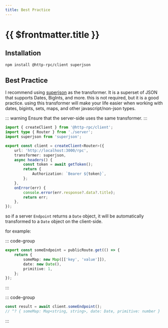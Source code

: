 ```yaml
---
title: Best Practice
---
```


# {{ $frontmatter.title }}

## Installation

```sh
npm install @http-rpc/client superjson
```

## Best Practice

I recommend using [superjson](https://github.com/blitz-js/superjson) as the transformer. It is a superset of JSON that supports Dates, BigInts, and more.
this is not required, but it is a good practice.
using this transformer will make your life easier when working with dates, bigints, sets, maps, and other javascript/non-json types.

::: warning
Ensure that the server-side uses the same transformer.
:::

```ts
import { createClient } from '@http-rpc/client';
import type { Router } from './server';
import superjson from 'superjson';

export const client = createClient<Router>({
	url: 'http://localhost:3000/rpc',
	transformer: superjson,
	async headers() {
		const token = await getToken();
		return {
			Authorization: `Bearer ${token}`,
		};
	},
	onError(err) {
		console.error(err.response?.data?.title);
		return err;
	},
});
```

so if a server `Endpoint` returns a `Date` object, it will be automatically transformed to a `Date` object on the client-side.

for example:

::: code-group

```ts [server.ts]
export const someEndpoint = publicRoute.get(() => {
	return {
		someMap: new Map([['key', 'value']]),
		date: new Date(),
		primitive: 1,
	};
});
```

:::

::: code-group

```ts [client.ts]
const result = await client.someEndpoint();
// ^? { someMap: Map<string, string>, date: Date, primitive: number }
```

:::
